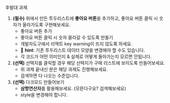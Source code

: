 후발대 과제

1. **(필수)** 위에서 만든 투두리스트에 **좋아요 버튼**을 추가하고, 좋아요 버튼 클릭 시 숫자가 올라가도록 구현해보세요.
    - 좋아요 버튼 추가
    - 좋아요 버튼 클릭 시 숫자 올라갈 수 있도록 만들기
    - 개발자도구에서 리액트 key warning이 뜨지 않도록 하세요.
    - 📝 **hint**: 기존 투두리스트 데이터 모양을 변경해야 할 수도 있습니다.
    - 각 코드가 어떤 의미인지 & 실제로 어떻게 돌아가는지 모르면 안됩니다.
2. **(선택)** 선택지를 클릭할 경우 해당 선택지가 구매 리스트에 보이도록 만들어보세요.
    - 위 과제 끝내신 분은 해당 과제도 진행해보세요.
    - 검색하면 다 나오는 수준입니다.
3. **(선택)** 다크모드 만들어보기
    - **삼항연산자**를 활용해보세요. (모른다구요? 검색해보세요)
    - style을 변경해야 합니다.
